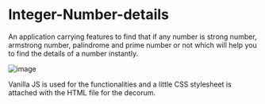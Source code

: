 # Integer-Number-details

An application carrying features to find that if any number is strong number, armstrong number, palindrome and prime number or not which will help you to find the details of a number instantly.

![image](https://user-images.githubusercontent.com/84442212/132674069-265f9d98-dd5b-4dcf-ba06-7939220c0387.png)

Vanilla JS is used for the functionalities and a little CSS stylesheet is attached with the HTML file for the decorum.
